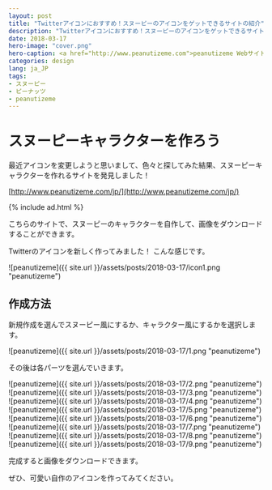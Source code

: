 ```yaml
---
layout: post
title: "Twitterアイコンにおすすめ！スヌーピーのアイコンをゲットできるサイトの紹介"
description: "Twitterアイコンにおすすめ！スヌーピーのアイコンをゲットできるサイトの紹介"
date: 2018-03-17
hero-image: "cover.png"
hero-caption: <a href="http://www.peanutizeme.com">peanutizeme Webサイト</a>よりスクリーンショット
categories: design
lang: ja_JP
tags:
- スヌーピー
- ピーナッツ
- peanutizeme
---
```


# スヌーピーキャラクターを作ろう

最近アイコンを変更しようと思いまして、色々と探してみた結果、スヌーピーキャラクターを作れるサイトを発見しました！

[http://www.peanutizeme.com/jp/](http://www.peanutizeme.com/jp/)

{% include ad.html %}

こちらのサイトで、スヌーピーのキャラクターを自作して、画像をダウンロードすることができます。

Twitterのアイコンを新しく作ってみました！
こんな感じです。

![peanutizeme]({{ site.url }}/assets/posts/2018-03-17/icon1.png "peanutizeme")

## 作成方法

新規作成を選んでスヌーピー風にするか、キャラクター風にするかを選択します。

![peanutizeme]({{ site.url }}/assets/posts/2018-03-17/1.png "peanutizeme")

その後は各パーツを選んでいきます。

![peanutizeme]({{ site.url }}/assets/posts/2018-03-17/2.png "peanutizeme")
![peanutizeme]({{ site.url }}/assets/posts/2018-03-17/3.png "peanutizeme")
![peanutizeme]({{ site.url }}/assets/posts/2018-03-17/4.png "peanutizeme")
![peanutizeme]({{ site.url }}/assets/posts/2018-03-17/5.png "peanutizeme")
![peanutizeme]({{ site.url }}/assets/posts/2018-03-17/6.png "peanutizeme")
![peanutizeme]({{ site.url }}/assets/posts/2018-03-17/7.png "peanutizeme")
![peanutizeme]({{ site.url }}/assets/posts/2018-03-17/8.png "peanutizeme")
![peanutizeme]({{ site.url }}/assets/posts/2018-03-17/9.png "peanutizeme")

完成すると画像をダウンロードできます。

ぜひ、可愛い自作のアイコンを作ってみてください。

